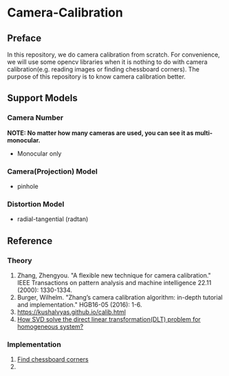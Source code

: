 # Camera-Calibration
## Preface
In this repository, we do camera calibration from scratch. For convenience, 
we will use some opencv libraries when it is nothing to do with camera calibration(e.g. reading images or finding 
chessboard corners). The purpose of this repository is to know camera calibration better.
## Support Models
### Camera Number
**NOTE: No matter how many cameras are used, you can see it as multi-monocular.**
 - Monocular only
### Camera(Projection) Model
- pinhole
### Distortion Model
- radial-tangential (radtan)
## Reference
### Theory
1. Zhang, Zhengyou. "A flexible new technique for camera calibration." IEEE Transactions on pattern analysis and machine intelligence 22.11 (2000): 1330-1334.
2. Burger, Wilhelm. "Zhang’s camera calibration algorithm: in-depth tutorial and implementation." HGB16-05 (2016): 1-6.
3. https://kushalvyas.github.io/calib.html
4. [How SVD solve the direct linear transformation(DLT) problem for homogeneous system?](https://math.stackexchange.com/questions/772039/how-does-the-svd-solve-the-least-squares-problem/2173715#2173715)

### Implementation
1. [Find chessboard corners](https://docs.opencv.org/4.x/dc/dbb/tutorial_py_calibration.html)
2. 